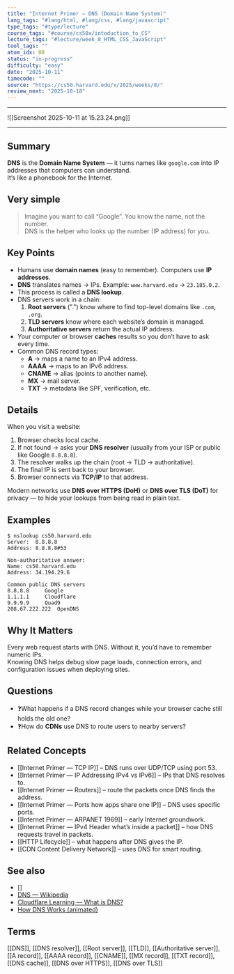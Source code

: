 ```yaml
---
title: "Internet Primer — DNS (Domain Name System)"
lang_tags: "#lang/html, #lang/css, #lang/javascript"
type_tags: "#type/lecture"
course_tags: "#course/cs50x/intoduction_to_CS"
lecture_tags: "#lecture/week_8_HTML_CSS_JavaScript"
tool_tags: ""
atom_idx: 08
status: "in-progress"
difficulty: "easy"
date: "2025-10-11"
timecode: ""
source: "https://cs50.harvard.edu/x/2025/weeks/8/"
review_next: "2025-10-18"
---
```


---

![[Screenshot 2025-10-11 at 15.23.24.png]]

---

## Summary
**DNS** is the **Domain Name System** — it turns names like `google.com` into IP addresses that computers can understand.  
It’s like a phonebook for the Internet.

## Very simple
> Imagine you want to call “Google”. You know the name, not the number.  
> DNS is the helper who looks up the number (IP address) for you.

## Key Points
- Humans use **domain names** (easy to remember). Computers use **IP addresses**.  
- **DNS** translates names → IPs. Example: `www.harvard.edu` → `23.185.0.2`.  
- This process is called a **DNS lookup**.  
- DNS servers work in a chain:
  1. **Root servers** (".") know where to find top-level domains like `.com`, `.org`.  
  2. **TLD servers** know where each website’s domain is managed.  
  3. **Authoritative servers** return the actual IP address.  
- Your computer or browser **caches** results so you don’t have to ask every time.  
- Common DNS record types:
  - **A** → maps a name to an IPv4 address.  
  - **AAAA** → maps to an IPv6 address.  
  - **CNAME** → alias (points to another name).  
  - **MX** → mail server.  
  - **TXT** → metadata like SPF, verification, etc.

## Details
When you visit a website:
1. Browser checks local cache.  
2. If not found → asks your **DNS resolver** (usually from your ISP or public like Google `8.8.8.8`).  
3. The resolver walks up the chain (root → TLD → authoritative).  
4. The final IP is sent back to your browser.  
5. Browser connects via **TCP/IP** to that address.  

Modern networks use **DNS over HTTPS (DoH)** or **DNS over TLS (DoT)** for privacy — to hide your lookups from being read in plain text.

## Examples
```text
$ nslookup cs50.harvard.edu
Server:  8.8.8.8
Address: 8.8.8.8#53

Non-authoritative answer:
Name: cs50.harvard.edu
Address: 34.194.29.6
```
```text
Common public DNS servers
8.8.8.8     Google
1.1.1.1     Cloudflare
9.9.9.9     Quad9
208.67.222.222  OpenDNS
```

## **Why It Matters**
Every web request starts with DNS. Without it, you’d have to remember numeric IPs.  
Knowing DNS helps debug slow page loads, connection errors, and configuration issues when deploying sites.

## Questions
- ❓What happens if a DNS record changes while your browser cache still holds the old one?  
- ❓How do **CDNs** use DNS to route users to nearby servers?

## Related Concepts
- [[Internet Primer — TCP IP]] – DNS runs over UDP/TCP using port 53.  
- [[Internet Primer — IP Addressing IPv4 vs IPv6]] – IPs that DNS resolves to.  
- [[Internet Primer — Routers]] – route the packets once DNS finds the address.  
- [[Internet Primer — Ports how apps share one IP]] – DNS uses specific ports.  
- [[Internet Primer — ARPANET 1969]] – early Internet groundwork.  
- [[Internet Primer — IPv4 Header what’s inside a packet]] – how DNS requests travel in packets.  
- [[HTTP Lifecycle]] – what happens after DNS gives the IP.  
- [[CDN Content Delivery Network]] – uses DNS for smart routing.

## See also
- []                                                                        
- [DNS — Wikipedia](https://en.wikipedia.org/wiki/Domain_Name_System)
- [Cloudflare Learning — What is DNS?](https://www.cloudflare.com/learning/dns/what-is-dns/)
- [How DNS Works (animated)](https://howdns.works/)

## Terms
[[DNS]], [[DNS resolver]], [[Root server]], [[TLD]], [[Authoritative server]], [[A record]], [[AAAA record]], [[CNAME]], [[MX record]], [[TXT record]], [[DNS cache]], [[DNS over HTTPS]], [[DNS over TLS]]
